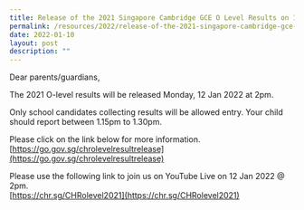 ```yaml
---
title: Release of the 2021 Singapore Cambridge GCE O Level Results on 12 January 2022
permalink: /resources/2022/release-of-the-2021-singapore-cambridge-gce-o-level-results-on-12-january-2022/
date: 2022-01-10
layout: post
description: ""
---
```


Dear parents/guardians,

The 2021 O-level results will be released Monday, 12 Jan 2022 at 2pm.

Only school candidates collecting results will be allowed entry. Your child should report between 1.15pm to 1.30pm.

Please click on the link below for more information.  
[https://go.gov.sg/chrolevelresultrelease](https://go.gov.sg/chrolevelresultrelease)

Please use the following link to join us on YouTube Live on 12 Jan 2022 @ 2pm.  
[https://chr.sg/CHRolevel2021](https://chr.sg/CHRolevel2021)
